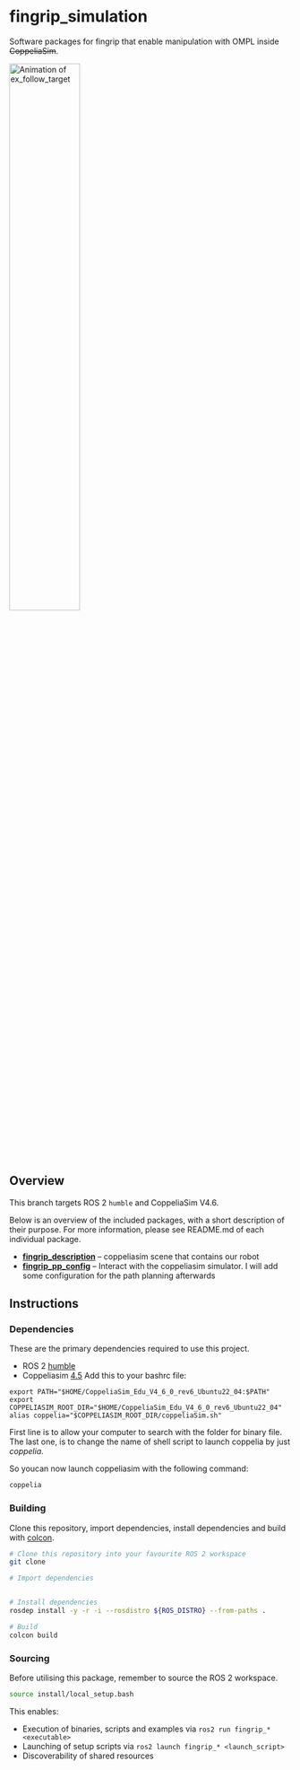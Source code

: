 # fingrip_simulation

Software packages for fingrip that enable manipulation with OMPL inside ~~CoppeliaSim~~.

<p align="left" float="middle">
  <img width="50.0%" src="https://user-images.githubusercontent.com/22929099/147374612-3d0209d3-574e-4a4f-8077-edbbcf8fc47d.gif" alt="Animation of ex_follow_target"/>
</p>

## Overview

This branch targets ROS 2 `humble` and CoppeliaSim V4.6.

Below is an overview of the included packages, with a short description of their purpose. For more information, please see README.md of each individual package.

- [**fingrip_description**](./fingrip_description) – coppeliasim scene that contains our robot
- [**fingrip_pp_config**](./fingrip_pp_config) – Interact with the coppeliasim simulator. I will add some configuration for the path planning afterwards

## Instructions

### Dependencies

These are the primary dependencies required to use this project.

- ROS 2 [humble](https://docs.ros.org/en/humblr/Installation.html)
- Coppeliasim [4.5](https://www.coppeliarobotics.com/downloads)
Add this to your bashrc file:
```
export PATH="$HOME/CoppeliaSim_Edu_V4_6_0_rev6_Ubuntu22_04:$PATH"
export COPPELIASIM_ROOT_DIR="$HOME/CoppeliaSim_Edu_V4_6_0_rev6_Ubuntu22_04"
alias coppelia="$COPPELIASIM_ROOT_DIR/coppeliaSim.sh"
```

First line is to allow your computer to search with the folder for binary file.
The last one, is to change the name of shell script to launch coppelia by just *coppelia*.

So youcan now launch coppeliasim with the following command:
```bash
coppelia
```

### Building

Clone this repository, import dependencies, install dependencies and build with [colcon](https://colcon.readthedocs.io).

```bash
# Clone this repository into your favourite ROS 2 workspace
git clone

# Import dependencies


# Install dependencies
rosdep install -y -r -i --rosdistro ${ROS_DISTRO} --from-paths .

# Build
colcon build
```

### Sourcing

Before utilising this package, remember to source the ROS 2 workspace.

```bash
source install/local_setup.bash
```

This enables:

- Execution of binaries, scripts and examples via `ros2 run fingrip_* <executable>`
- Launching of setup scripts via `ros2 launch fingrip_* <launch_script>`
- Discoverability of shared resources
